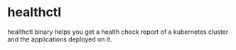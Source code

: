 # healthctl
healthctl binary helps you get a health check report of a kubernetes cluster and the applications deployed on it.
